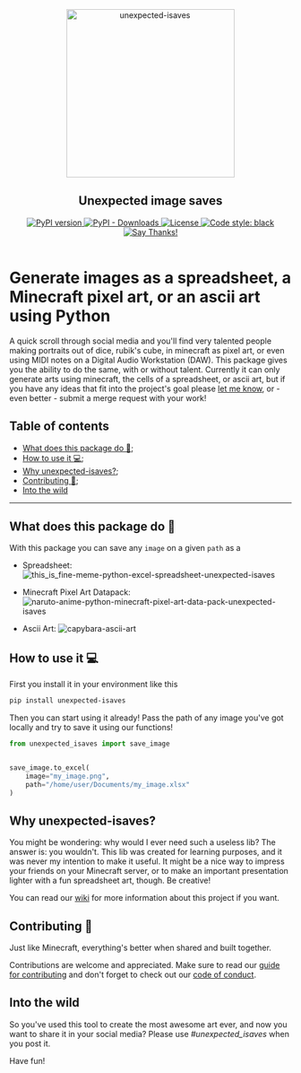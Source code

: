 <div id="header" align="center">
    <img src="https://user-images.githubusercontent.com/42689328/159303554-70eaea67-8840-4889-8683-b54fa7b815cb.png" alt="unexpected-isaves" width=300 />
    <h2> Unexpected image saves </h2>
    <a href="https://badge.fury.io/py/unexpected-isaves">
        <img src="https://badge.fury.io/py/unexpected-isaves.svg" alt="PyPI version"/>
    </a>
    <a href="https://pypi.org/project/unexpected-isaves/">
        <img src="https://img.shields.io/pypi/dm/unexpected-isaves" alt="PyPI - Downloads"/>
    </a>
    <a href="https://github.com/Eric-Mendes/unexpected-isaves/blob/main/LICENSE">
        <img src="https://img.shields.io/badge/license-MIT-blue" alt="License"/>
    </a>
    <a href="https://github.com/psf/black">
        <img src="https://img.shields.io/badge/code%20style-black-000000.svg" alt="Code style: black"/>
    </a>
    <a href="https://saythanks.io/to/Eric-Mendes">
        <img src="https://img.shields.io/badge/Say%20Thanks-!-1EAEDB.svg" alt="Say Thanks!"/>
    </a>
</div>
<br/>

<h1> Generate images as a spreadsheet, a Minecraft pixel art, or an ascii art using Python </h1>

A quick scroll through social media and you'll find very talented people making portraits out of dice, rubik's cube, in minecraft as pixel art, or even using MIDI notes on a Digital Audio Workstation (DAW). This package gives you the ability to do the same, with or without talent.
Currently it can only generate arts using minecraft, the cells of a spreadsheet, or ascii art, but if you have any ideas that fit into the project's goal please [let me know](https://github.com/Eric-Mendes/unexpected-isaves/issues/10), or - even better - submit a merge request with your work!

## Table of contents
- [What does this package do :thinking:](https://github.com/Eric-Mendes/unexpected-isaves#what-does-this-package-do-thinking);
- [How to use it :computer:](https://github.com/Eric-Mendes/unexpected-isaves#how-to-use-it-computer);
- [Why unexpected-isaves?](https://github.com/Eric-Mendes/unexpected-isaves#why-unexpected-isaves);
- [Contributing :pencil:](https://github.com/Eric-Mendes/unexpected-isaves#contributing-pencil);
- [Into the wild](https://github.com/Eric-Mendes/unexpected-isaves#into-the-wild)

<hr/>

## What does this package do :thinking:
With this package you can save any `image` on a given `path` as a
- Spreadsheet:
![this_is_fine-meme-python-excel-spreadsheet-unexpected-isaves](https://user-images.githubusercontent.com/42689328/159305173-7946f75e-999d-479d-8ac6-cd09e89097c0.png)

- Minecraft Pixel Art Datapack:
![naruto-anime-python-minecraft-pixel-art-data-pack-unexpected-isaves](https://user-images.githubusercontent.com/42689328/159305299-12f8086d-0ef4-4e7a-9960-29ad777f8a7f.png)

- Ascii Art:
![capybara-ascii-art](https://user-images.githubusercontent.com/42689328/216817867-b2f30809-6ae8-46f3-87d2-6c8f95a0a761.png)



## How to use it :computer:
First you install it in your environment like this
```bash
pip install unexpected-isaves
```
Then you can start using it already! Pass the path of any image you've got locally and try to save it using our functions!
```python
from unexpected_isaves import save_image


save_image.to_excel(
    image="my_image.png",
    path="/home/user/Documents/my_image.xlsx"
)
```

## Why unexpected-isaves?
You might be wondering: why would I ever need such a useless lib? The answer is: you wouldn't. This lib was created for learning purposes, and it was never my intention to make it useful. It might be a nice way to impress your friends on your Minecraft server, or to make an important presentation lighter with a fun spreadsheet art, though. Be creative!

You can read our [wiki](https://github.com/Eric-Mendes/unexpected-isaves/wiki) for more information about this project if you want.

## Contributing :pencil:
Just like Minecraft, everything's better when shared and built together.

Contributions are welcome and appreciated. Make sure to read our [guide for contributing](https://github.com/Eric-Mendes/unexpected_isaves/blob/main/CONTRIBUTING.md) and don't forget to check out our [code of conduct](https://github.com/Eric-Mendes/unexpected_isaves/blob/main/CODE_OF_CONDUCT.md).

## Into the wild
So you've used this tool to create the most awesome art ever, and now you want to share it in your social media? Please use *#unexpected_isaves* when you post it.

Have fun!
